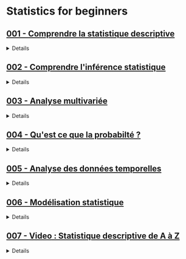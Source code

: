 # **Statistics for beginners**

## [001 - Comprendre la statistique descriptive](https://openclassrooms.com/fr/courses/7410486-nettoyez-et-analysez-votre-jeu-de-donnees)

<details>
  <summary>Details</summary>
  
</details>


## [002 - Comprendre l'inférence statistique](https://openclassrooms.com/fr/courses/4525306-initiez-vous-a-la-statistique-inferentielle)

<details>
  <summary>Details</summary>
  
</details>

## [003 - Analyse multivariée](https://openclassrooms.com/fr/courses/4525281-realisez-une-analyse-exploratoire-de-donnees)

<details>
  <summary>Details</summary>

</details>

## [004 - Qu'est ce que la probabilté ?](https://openclassrooms.com/fr/courses/4525296-maitrisez-les-bases-des-probabilites)

<details>
  <summary>Details</summary>

</details>

## [005 - Analyse des données temporelles](https://openclassrooms.com/fr/courses/4525371-analysez-et-modelisez-des-series-temporelles)

<details>
  <summary>Details</summary>
  
</details>

## [006 - Modélisation statistique](https://openclassrooms.com/fr/courses/4525326-realisez-des-modelisations-de-donnees-performantes)

<details>
  <summary>Details</summary>

</details>

## [007 - **Video** : Statistique descriptive de A à Z](https://youtube.com/playlist?list=PLHv_18PNzsyr1gsNJp7Q4VmV9v9vcMkbH&si=gbesV_TZIA7d5rAQ)

<details>
  <summary>Details</summary>

</details>